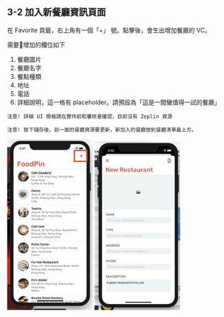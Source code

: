 ## 3-2 加入新餐廳資訊頁面

在 Favorite 頁籤，右上角有一個「+」 號。點擊後，會生出增加餐廳的 VC。

需要增加的欄位如下

1. 餐廳圖片
2. 餐廳名字
3. 餐點種類
4. 地址
5. 電話
6. 詳細說明，這一格有 placeholder。請預設為「這是一間蠻值得一試的餐廳」

`注意! 詳細 UI 規格請在實作前和審核者確認，目前沒有 Zeplin 資源`

`注意! 按下儲存後，前一面的餐廳資源要更新，新加入的餐廳放到餐廳清單最上方。`

<img src="./resources/tableVIew_3_2_2.png" alt="drawing" width="200"/>

<img src="./resources/tableVIew_3_2_1.png" alt="drawing" width="200"/>